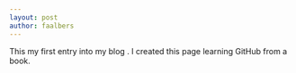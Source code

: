 ```yaml
---
layout: post
author: faalbers
---
```

This my first entry into my blog . I created this page learning GitHub from a book.
